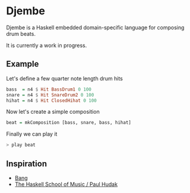 # Djembe

Djembe is a Haskell embedded domain-specific language for composing drum beats.

It is currently a work in progress.

## Example

Let's define a few quarter note length drum hits
```haskell
bass  = n4 $ Hit BassDrum1 0 100
snare = n4 $ Hit SnareDrum2 0 100
hihat = n4 $ Hit ClosedHihat 0 100
```

Now let's create a simple composition
```haskell
beat = mkComposition [bass, snare, bass, hihat]
```

Finally we can play it
```haskell
> play beat
```

## Inspiration
- [Bang](https://github.com/5outh/Bang)
- [The Haskell School of Music / Paul Hudak](http://haskell.cs.yale.edu/?post_type=publication&p=112)
